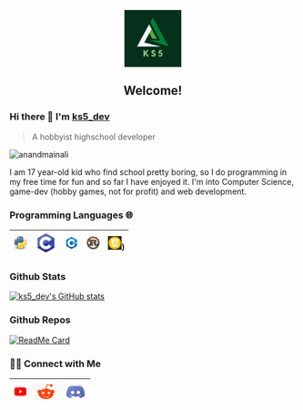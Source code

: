 <p align="center">
 <img width="100px" src="./images/ks5.png" align="center" alt="ks5_logo" />
 <h2 align="center">Welcome!</h2>
</p>

### Hi there 👋 I'm [ks5_dev](https://anandmainali.com.np)
> A hobbyist highschool developer


<img src="https://komarev.com/ghpvc/?username=anandmainali" alt="anandmainali" />

<div>
 <p>
I am 17 year-old kid who find school pretty boring, so I do programming in my free time for fun and so far I have enjoyed it. I'm into Computer Science, game-dev (hobby games, not for profit) and web development. 

</p>
</div>

### Programming Languages 🌐

| [<img src="./images/python.jpg" alt="Python" width="24">](https://www.python.org/) | [<img src="./images/c.png" alt="C" width="38">](https://en.cppreference.com/w/)  | [<img src="./images/cplusplus.png" alt="Cpp" width="24">](https://en.cppreference.com/w/)  |  [<img src="./images/rust.png" alt="Rust" width="24">](https://www.rust-lang.org/) |  [<img src="./images/js.png" alt="jQuery" width="24">](https://www.javascript.com/)) |
|---|---|---|---|---|

### Github Stats

[![ks5_dev's GitHub stats](https://github-readme-stats.vercel.app/api?username=ks5-dev&theme=merko&show_icons=true)](https://github.com/ks5-dev)

### Github Repos

[![ReadMe Card](https://github-readme-stats.vercel.app/api/pin/?username=ks5-dev&repo=GalaxyTraverller&show_owner=true)](https://github.com/ks5-dev/Galaxy_Traveller)


<h3> 🤝🏻 Connect with Me </h3>

<p align="center">

| [<img src="./images/youtube.png" alt="Youtube" width="24">](https://www.youtube.com/channel/UCA58Qsj_vD2zWOrRXFO1C1A/) | [<img src="./images/reddit.png" alt="Reddit" width="38">](https://www.reddit.com/user/ks5_dev) | [<img src="./images/discord.png" alt="Discord" width="38">](https://discordapp.com/users/714377176673157230) |
|---|---|---|

</p>



